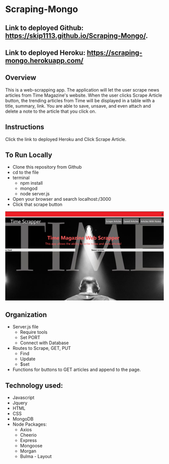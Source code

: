 # Scraping-Mongo
## Link to deployed Github: https://skip1113.github.io/Scraping-Mongo/.
## Link to deployed Heroku: https://scraping-mongo.herokuapp.com/

## Overview
This is a web-scrapping app. The application will let the user scrape news articles from Time Magazine's website. When the user clicks Scrape Article button, the trending articles from Time will be displayed in a table with a title, summary, link. You are able to save, unsave, and even attach and delete a note to the article that you click on.

## Instructions
Click the link to deployed Heroku and Click Scrape Article.

## To Run Locally
* Clone this repository from Github
* cd to the file
* terminal
    * npm install
    * mongod
    * node server.js
* Open your browser and search localhost:/3000
* Click that scrape button

![](/public/home-img.png)

## Organization 
* Server.js file
    * Require tools
    * Set PORT
    * Connect with Database
* Routes to Scrape, GET, PUT
    * Find
    * Update  
    * $set
* Functions for buttons to GET articles and append to the page.

## Technology used:
* Javascript
* Jquery
* HTML
* CSS
* MongoDB
* Node Packages:
    * Axios
    * Cheerio
    * Express
    * Mongoose
    * Morgan
    * Bulma - Layout